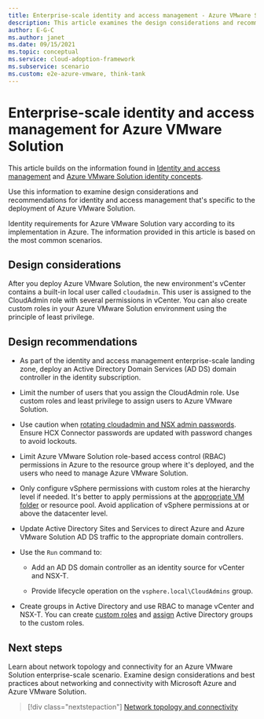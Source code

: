 ```yaml
---
title: Enterprise-scale identity and access management - Azure VMware Solution
description: This article examines the design considerations and recommendations related to identity and access management specific to Azure VMware Solution.
author: E-G-C
ms.author: janet
ms.date: 09/15/2021
ms.topic: conceptual
ms.service: cloud-adoption-framework
ms.subservice: scenario
ms.custom: e2e-azure-vmware, think-tank
---
```


# Enterprise-scale identity and access management for Azure VMware Solution

This article builds on the information found in [Identity and access management](../../ready/enterprise-scale/identity-and-access-management.md) and [Azure VMware Solution identity concepts](/azure/azure-vmware/concepts-identity).

Use this information to examine design considerations and recommendations for identity and access management that's specific to the deployment of Azure VMware Solution.

Identity requirements for Azure VMware Solution vary according to its implementation in Azure. The information provided in this article is based on the most common scenarios.

## Design considerations

After you deploy Azure VMware Solution, the new environment's vCenter contains a built-in local user called `cloudadmin`. This user is assigned to the CloudAdmin role with several permissions in vCenter. You can also create custom roles in your Azure VMware Solution environment using the principle of least privilege.

## Design recommendations

- As part of the identity and access management enterprise-scale landing zone, deploy an Active Directory Domain Services (AD DS) domain controller in the identity subscription.

- Limit the number of users that you assign the CloudAdmin role. Use custom roles and least privilege to assign users to Azure VMware Solution.

- Use caution when [rotating cloudadmin and NSX admin passwords](/azure/azure-vmware/rotate-cloudadmin-credentials). Ensure HCX Connector passwords are updated with password changes to avoid lockouts.

- Limit Azure VMware Solution role-based access control (RBAC) permissions in Azure to the resource group where it's deployed, and the users who need to manage Azure VMware Solution.

- Only configure vSphere permissions with custom roles at the hierarchy level if needed. It's better to apply permissions at the [appropriate VM folder](/azure/azure-vmware/concepts-identity) or resource pool. Avoid application of vSphere permissions at or above the datacenter level.

- Update Active Directory Sites and Services to direct Azure and Azure VMware Solution AD DS traffic to the appropriate domain controllers.

- Use the `Run` command to:

  - Add an AD DS domain controller as an identity source for vCenter and NSX-T.

  - Provide lifecycle operation on the `vsphere.local\CloudAdmins` group.

- Create groups in Active Directory and use RBAC to manage vCenter and NSX-T. You can create [custom roles](https://docs.vmware.com/en/VMware-vSphere/6.7/com.vmware.vsphere.security.doc/GUID-41E5E52E-A95B-4E81-9724-6AD6800BEF78.html) and [assign](https://docs.vmware.com/en/VMware-vSphere/6.7/com.vmware.vsphere.security.doc/GUID-18071E9A-EED1-4968-8D51-E0B4F526FDA3.html) Active Directory groups to the custom roles.

## Next steps

Learn about network topology and connectivity for an Azure VMware Solution enterprise-scale scenario. Examine design considerations and best practices about networking and connectivity with Microsoft Azure and Azure VMware Solution.

> [!div class="nextstepaction"]
> [Network topology and connectivity](./eslz-network-topology-connectivity.md)
